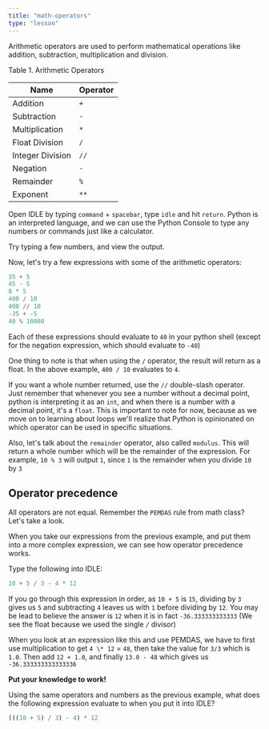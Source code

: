 ```yaml
---
title: "math-operators"
type: "lesson"
---
```

Arithmetic operators are used to perform mathematical operations like addition, subtraction, multiplication and division.

Table 1. Arithmetic Operators

| Name | Operator |
| --- | --- |
| Addition | `+` |
| Subtraction | `-` |
| Multiplication | `*` |
| Float Division | `/` |
| Integer Division | `//` |
| Negation | `-` |
| Remainder | `%` |
| Exponent | `**` |

Open IDLE by typing `command` \+ `spacebar`, type `idle` and hit `return`. Python is an interpreted language, and we can use the Python Console to type any numbers or commands just like a calculator.

Try typing a few numbers, and view the output.

Now, let's try a few expressions with some of the arithmetic operators:

```python
35 + 5
45 - 5
8 * 5
400 / 10
400 // 10
-35 + -5
40 % 10000
```

Each of these expressions should evaluate to `40` in your python shell (except for the negation expression, which should evaluate to `-40`)

One thing to note is that when using the `/` operator, the result will return as a float. In the above example, `400 / 10` evaluates to `4`. 

If you want a whole number returned, use the `//` double-slash operator. Just remember that whenever you see a number without a decimal point, python is interpreting it as an `int`, and when there is a number with a decimal point, it's a `float`. This is important to note for now, because as we move on to learning about loops we'll realize that Python is opinionated on which operator can be used in specific situations.

Also, let's talk about the `remainder` operator, also called `modulus`. This will return a whole number which will be the remainder of the expression. For example, `10 % 3` will output `1`, since `1` is the remainder when you divide `10` by `3`

## Operator precedence

All operators are not equal. Remember the `PEMDAS` rule from math class? Let's take a look.

When you take our expressions from the previous example, and put them into a more complex expression, we can see how operator precedence works.

Type the following into IDLE:

```python
10 + 5 / 3 - 4 * 12
```

If you go through this expression in order, as `10 + 5` is `15`, dividing by `3` gives us `5` and subtracting `4` leaves us with `1` before dividing by `12`. You may be lead to believe the answer is `12` when it is in fact `-36.333333333333` (We see the float because we used the single `/` divisor)

When you look at an expression like this and use PEMDAS, we have to first use multiplication to get `4 \* 12` = `48`, then take the value for `3/3` which is `1.0`. Then add `12 + 1.0`, and finally `13.0 - 48` which gives us `-36.333333333333336`

**Put your knowledge to work!**

Using the same operators and numbers as the previous example, what does the following expression evaluate to when you put it into IDLE?

```python
(((10 + 5) / 3) - 4) * 12
```